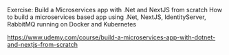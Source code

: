 Exercise: Build a Microservices app with .Net and NextJS from scratch
How to build a microservices based app using .Net, NextJS, IdentityServer, RabbitMQ running on Docker and Kubernetes

https://www.udemy.com/course/build-a-microservices-app-with-dotnet-and-nextjs-from-scratch
